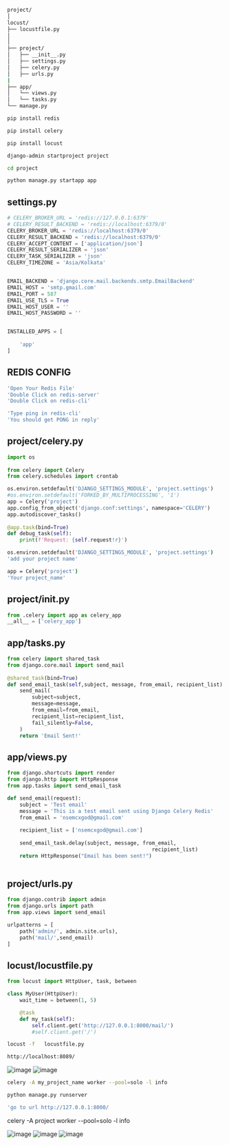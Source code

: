 ```bash
project/
│
locust/
├── locustfile.py
│
│
├── project/
│   ├── __init__.py 
│   ├── settings.py 
│   ├── celery.py 
│   ├── urls.py
|
├── app/
│   └── views.py
│   └── tasks.py
└── manage.py

```




```bash
pip install redis
```
```bash
pip install celery 
```
```bash
pip install locust
```

```bash
django-admin startproject project
```

```bash
cd project
```

```bash
python manage.py startapp app
```


## settings.py
```python
# CELERY_BROKER_URL = 'redis://127.0.0.1:6379' 
# CELERY_RESULT_BACKEND = 'redis://localhost:6379/0' 
CELERY_BROKER_URL = 'redis://localhost:6379/0'
CELERY_RESULT_BACKEND = 'redis://localhost:6379/0'
CELERY_ACCEPT_CONTENT = ['application/json'] 
CELERY_RESULT_SERIALIZER = 'json' 
CELERY_TASK_SERIALIZER = 'json'
CELERY_TIMEZONE = 'Asia/Kolkata'


EMAIL_BACKEND = 'django.core.mail.backends.smtp.EmailBackend'
EMAIL_HOST = 'smtp.gmail.com'
EMAIL_PORT = 587
EMAIL_USE_TLS = True
EMAIL_HOST_USER = ''
EMAIL_HOST_PASSWORD = ''


INSTALLED_APPS = [
   
    'app'
]

```
## REDIS CONFIG


```bash
'Open Your Redis File'
'Double Click on redis-server'
'Double Click on redis-cli'
```


```bash
'Type ping in redis-cli'
'You should get PONG in reply'
```

## project/celery.py
```python
import os  
  
from celery import Celery  
from celery.schedules import crontab  

os.environ.setdefault('DJANGO_SETTINGS_MODULE', 'project.settings')  
#os.environ.setdefault('FORKED_BY_MULTIPROCESSING', '1')
app = Celery('project')  
app.config_from_object('django.conf:settings', namespace='CELERY')  
app.autodiscover_tasks()  
  
@app.task(bind=True)  
def debug_task(self):  
    print(f'Request: {self.request!r}')      
```
```bash
os.environ.setdefault('DJANGO_SETTINGS_MODULE', 'project.settings')  
'add your project name'
```

```bash
app = Celery('project')  
'Your project_name'
```

## project/init.py 
```python
from .celery import app as celery_app
__all__ = ['celery_app']

```

## app/tasks.py 
```python
from celery import shared_task  
from django.core.mail import send_mail
  
@shared_task(bind=True)  
def send_email_task(self,subject, message, from_email, recipient_list):
    send_mail(
        subject=subject,
        message=message,
        from_email=from_email,
        recipient_list=recipient_list,
        fail_silently=False,
    )
    return 'Email Sent!'


```   
    
## app/views.py 
```python
from django.shortcuts import render
from django.http import HttpResponse
from app.tasks import send_email_task 

def send_email(request):
    subject = 'Test email'
    message = 'This is a test email sent using Django Celery Redis'
    from_email = 'nsemcxgod@gmail.com'
    
    recipient_list = ['nsemcxgod@gmail.com']
                              
    send_email_task.delay(subject, message, from_email, 
                                               recipient_list)
    return HttpResponse("Email has been sent!")
    
```

## project/urls.py  
```python
from django.contrib import admin
from django.urls import path
from app.views import send_email

urlpatterns = [
    path('admin/', admin.site.urls),
    path('mail/',send_email)
]

```

## locust/locustfile.py
```python
from locust import HttpUser, task, between

class MyUser(HttpUser):
    wait_time = between(1, 5)

    @task
    def my_task(self):
        self.client.get('http://127.0.0.1:8000/mail/')
        #self.client.get('/')

```

```bash
locust -f   locustfile.py
```
```bash
http://localhost:8089/
```
![image](https://user-images.githubusercontent.com/34247973/228896827-7296b374-8c54-4927-a32b-0a6a6320dc53.png)
![image](https://user-images.githubusercontent.com/34247973/228896900-757f7121-447d-4b20-b21e-60acfaae39a7.png)


```bash
celery -A my_project_name worker --pool=solo -l info
```


```bash
python manage.py runserver
```

```bash
'go to url http://127.0.0.1:8000/
```


celery -A project worker --pool=solo -l info

![image](https://user-images.githubusercontent.com/34247973/228895097-0f14219a-2167-46b6-a648-fb261ea56f91.png)
![image](https://user-images.githubusercontent.com/34247973/228895332-8ccd981d-25b1-4f0e-aaaf-a90aa7813d8f.png)
![image](https://user-images.githubusercontent.com/34247973/228895683-17f1c4e4-d5db-449d-bb25-43f1923d2d6a.png)



